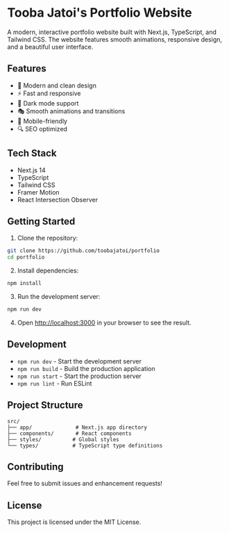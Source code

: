 # Tooba Jatoi's Portfolio Website

A modern, interactive portfolio website built with Next.js, TypeScript, and Tailwind CSS. The website features smooth animations, responsive design, and a beautiful user interface.

## Features

- 🎨 Modern and clean design
- ⚡ Fast and responsive
- 🌙 Dark mode support
- 🎭 Smooth animations and transitions
- 📱 Mobile-friendly
- 🔍 SEO optimized

## Tech Stack

- Next.js 14
- TypeScript
- Tailwind CSS
- Framer Motion
- React Intersection Observer

## Getting Started

1. Clone the repository:
```bash
git clone https://github.com/toobajatoi/portfolio
cd portfolio
```

2. Install dependencies:
```bash
npm install
```

3. Run the development server:
```bash
npm run dev
```

4. Open [http://localhost:3000](http://localhost:3000) in your browser to see the result.

## Development

- `npm run dev` - Start the development server
- `npm run build` - Build the production application
- `npm run start` - Start the production server
- `npm run lint` - Run ESLint

## Project Structure

```
src/
├── app/              # Next.js app directory
├── components/       # React components
├── styles/          # Global styles
└── types/           # TypeScript type definitions
```

## Contributing

Feel free to submit issues and enhancement requests!

## License

This project is licensed under the MIT License. 
